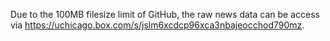 Due to the 100MB filesize limit of GitHub, the raw news data can be access via https://uchicago.box.com/s/jslm6xcdcp96xca3nbajeocchod790mz.